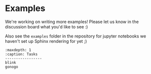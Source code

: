 # Examples

We're working on writing more examples! Please let us know in the discussion board what you'd like to see :)

Also see the ``examples`` folder in the repository for jupyter notebooks we haven't set up Sphinx rendering for yet ;)


```{toctree}
:maxdepth: 1
:caption: Tasks
-----------------
blink
gonogo
```